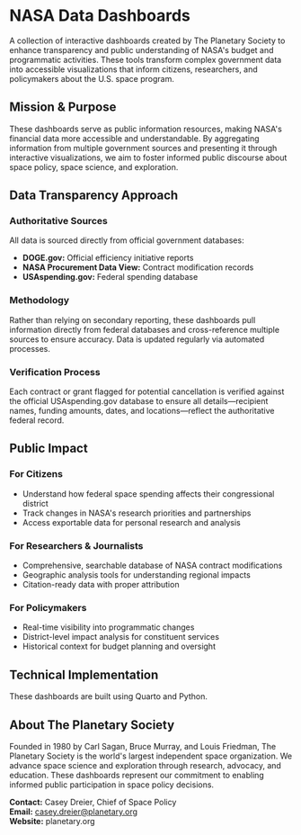 # NASA Data Dashboards

A collection of interactive dashboards created by The Planetary Society to enhance transparency and public understanding of NASA's budget and programmatic activities. These tools transform complex government data into accessible visualizations that inform citizens, researchers, and policymakers about the U.S. space program.

## Mission & Purpose

These dashboards serve as public information resources, making NASA's financial data more accessible and understandable. By aggregating information from multiple government sources and presenting it through interactive visualizations, we aim to foster informed public discourse about space policy, space science, and exploration.

## Data Transparency Approach

### Authoritative Sources
All data is sourced directly from official government databases:
- **DOGE.gov:** Official efficiency initiative reports
- **NASA Procurement Data View:** Contract modification records
- **USAspending.gov:** Federal spending database

### Methodology
Rather than relying on secondary reporting, these dashboards pull information directly from federal databases and cross-reference multiple sources to ensure accuracy. Data is updated regularly via automated processes.

### Verification Process
Each contract or grant flagged for potential cancellation is verified against the official USAspending.gov database to ensure all details—recipient names, funding amounts, dates, and locations—reflect the authoritative federal record.

## Public Impact

### For Citizens
- Understand how federal space spending affects their congressional district
- Track changes in NASA's research priorities and partnerships
- Access exportable data for personal research and analysis

### For Researchers & Journalists
- Comprehensive, searchable database of NASA contract modifications
- Geographic analysis tools for understanding regional impacts
- Citation-ready data with proper attribution

### For Policymakers
- Real-time visibility into programmatic changes
- District-level impact analysis for constituent services
- Historical context for budget planning and oversight

## Technical Implementation

These dashboards are built using Quarto and Python.

## About The Planetary Society

Founded in 1980 by Carl Sagan, Bruce Murray, and Louis Friedman, The Planetary Society is the world's largest independent space organization. We advance space science and exploration through research, advocacy, and education. These dashboards represent our commitment to enabling informed public participation in space policy decisions.

**Contact:** Casey Dreier, Chief of Space Policy  
**Email:** casey.dreier@planetary.org  
**Website:** planetary.org